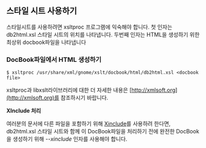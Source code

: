 ## 스타일 시트 사용하기 ##

스타일시트를 사용하려면 xsltproc 프로그램에 익숙해야 합니다. 첫 인자는 db2html.xsl 스타일 시트의 위치를 나타냅니다. 두번째 인자는 HTML을 생성하기 위한 최상위 docbook파일을 나타냅니다

### DocBook파일에서 HTML 생성하기 ###

    $ xsltproc /usr/share/xml/gnome/xslt/docbook/html/db2html.xsl <docbook file>

xsltproc과 libxslt라이브러리에 대한 더 자세한 내용은 [http://xmlsoft.org](http://xmlsoft.org)를 참조하시기 바랍니다.

**XInclude 처리**

여러분의 문서에 다른 파일을 포함하기 위해 [Xinclude](http://www.w3.org/TR/xinclude/)를 사용하려 한다면, db2html.xsl 스타일 시트와 함께 이 DocBook파일을 처리하기 전에 완전한 DocBook을 생성하기 위해 *--xinclude* 인자를 사용해야 합니다.
